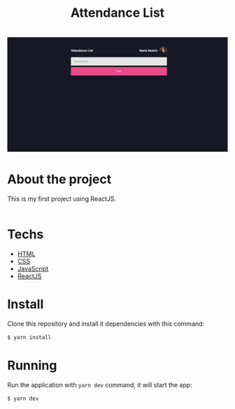 
<h1 align="center"> Attendance List </h1>

<h1 align="center">
  <img src="cover.png">
</h1>

# About the project

This is my first project using ReactJS.
</br>
</br>

# Techs

- [HTML](https://www.w3schools.com/html/)
- [CSS](https://www.w3schools.com/css/)
- [JavaScript](https://developer.mozilla.org/pt-BR/docs/Web/JavaScript)
- [ReactJS](https://reactjs.org/)

# Install
Clone this repository and install it dependencies with this command: 
```sh
$ yarn install
```

# Running
Run the application with `yarn dev` command, it will start the app:
```sh
$ yarn dev

